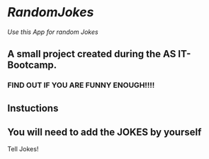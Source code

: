 ***RandomJokes***
==============

 
*Use this App for random Jokes*
 
 
## A small project created during the AS IT-Bootcamp.
### FIND OUT IF YOU ARE FUNNY ENOUGH!!!!
 
## Instuctions
## You will need to add the JOKES by yourself
Tell Jokes!